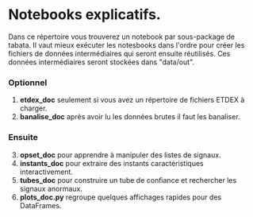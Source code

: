# Notebooks explicatifs.

Dans ce répertoire vous trouverez un notebook par sous-package de tabata.
Il vaut mieux exécuter les notesbooks dans l'ordre pour créer les fichiers de données intermédiaires 
qui seront ensuite réutilisés. Ces données intermédiaires seront stockées dans "data/out".

### Optionnel
1. **etdex_doc** seulement si vous avez un répertoire de fichiers ETDEX à charger.
2. **banalise_doc** après avoir lu les données brutes il faut les banaliser.

### Ensuite
3. **opset_doc** pour apprendre à manipuler des listes de signaux.
4. **instants_doc** pour extraire des instants caractéristiques interactivement.
5. **tubes_doc** pour construire un tube de confiance et rechercher les signaux anormaux.
6. **plots_doc.py** regroupe quelques affichages rapides pour des DataFrames.
